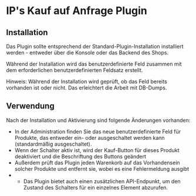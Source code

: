 # IP's Kauf auf Anfrage Plugin

## Installation

Das Plugin sollte entsprechend der Standard-Plugin-Installation installiert werden - entweder über die Konsole oder das Backend des Shops.

Während der Installation wird das benutzerdefinierte Feld zusammen mit dem erforderlichen benutzerdefinierten Feldsatz erstellt.

Hinweis: Während der Installation wird geprüft, ob das Feld bereits vorhanden ist oder nicht. Das erleichtert die Arbeit mit DB-Dumps.

## Verwendung

Nach der Installation und Aktivierung sind folgende Änderungen vorhanden:
* In der Administration finden Sie das neue benutzerdefinierte Feld für Produkte, das entweder ein- oder ausgeschaltet werden kann (standardmäßig ausgeschaltet).
* Wenn der Schalter aktiv ist, wird der Kauf-Button für dieses Produkt deaktiviert und die Beschriftung des Buttons geändert
* Außerdem prüft das Plugin jeden Warenkorb auf das Vorhandensein solcher Produkte und entfernt sie, wobei es eine Fehlermeldung ausgibt
* * Das Plugin bietet auch einen zusätzlichen API-Endpunkt, um den Zustand des Schalters für ein einzelnes Element abzurufen.